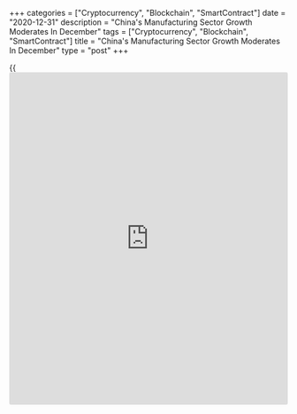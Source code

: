 +++
categories = ["Cryptocurrency", "Blockchain", "SmartContract"]
date = "2020-12-31"
description = "China's Manufacturing Sector Growth Moderates In December"
tags = ["Cryptocurrency", "Blockchain", "SmartContract"]
title = "China's Manufacturing Sector Growth Moderates In December"
type = "post"
+++

{{<iframe id="large-banner" src="https://www.bounty.group/#slide=18.0" width="100%" height="600" scrolling="no" style="border: 0px solid rgb(216, 221, 230); border-radius: 3px;">}}

China's manufacturing sector growth moderated at the end of the year,
survey data from the National Bureau of Statistics showed Thursday.

The official manufacturing Purchasing Managers' Index fell to 51.9 from
52.1 in November.

The score was forecast to drop marginally to 52.0. However, a reading
above 50 indicates expansion in the sector.

The export order sub-index in manufacturing eased to 51.3 from 51.5 in
November.

The non-manufacturing PMI that measures sentiment in the services and
construction sectors declined to 55.7 in December from 56.4 a month ago.

For comments and feedback [contact](https://www.playgroundfx.com/contact/): editorial@rtt[news](https://www.letsplayfx.com/blog/forex-news-website/).com

[Economic News][1]

 **What parts of the world are seeing the best (and worst) economic
performances lately? Click[here][2] to check out our [Econ Scorecard][2]
and find out! See up-to-the-moment [ranking](https://www.playgroundfx.com/blog/crypto-exchange-ranking/)s for the best and worst
performers in [GDP][3], [unemployment rate][4], [inflation][5] and much
more.**

   1. www.rtt[news](https://www.letsplayfx.com/blog/forex-news-website/).com/Content/EconomicNews.aspx
   2. www.rtt[news](https://www.letsplayfx.com/blog/forex-news-website/).com/economic-scorecard/world-rank/retail-sales/highest-performance.aspx
   3. www.rtt[news](https://www.letsplayfx.com/blog/forex-news-website/).com/economic-scorecard/world-rank/GDP/highest-performance.aspx
   4. www.rtt[news](https://www.letsplayfx.com/blog/forex-news-website/).com/economic-scorecard/world-rank/unemployment-rate/lowest-performance.aspx
   5. www.rtt[news](https://www.letsplayfx.com/blog/forex-news-website/).com/economic-scorecard/world-rank/CPI/highest-performance.aspx